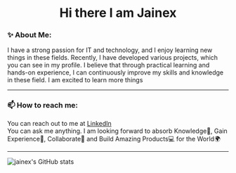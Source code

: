 
<div align="center">
  <h1> Hi there I am Jainex</h1> 
<!--   <img src="https://raw.githubusercontent.com/MartinHeinz/MartinHeinz/master/wave.gif" width="50px"> -->
</div>

<h3>✨ About Me:</h3>
I have a strong passion for IT and technology, and I enjoy learning new things in these fields. Recently, I have developed various projects, which you can see in my profile. I believe that through practical learning and hands-on experience, I can continuously improve my skills and knowledge in these field. I am excited to learn more things

---

<!-- <h3>🔭 Tech I use Regularly:</h3>
<p>
  <img alt="HTML5" src="https://img.shields.io/badge/HTML5-E34F26?style=flat-square&logo=html5&logoColor=white"/>
  <img alt="CSS3" src="https://img.shields.io/badge/CSS3-1572B6?style=flat-square&logo=css3&logoColor=white"/>
  <img alt="Javascript" src="https://img.shields.io/badge/javascript-%23323330.svg?style=flat-square&logo=javascript&logoColor=%23F7DF1E"/>
  <img alt="REACT" src="https://img.shields.io/badge/React-20232A?style=flat-square&logo=react&logoColor=61DAFB"/>
  <img alt="Nodejs" src="https://img.shields.io/badge/-Nodejs-43853d?style=flat-square&logo=Node.js&logoColor=white" />
  <img alt="Express" src="https://img.shields.io/badge/Express.js-404D59?style=flat-square" />
  <img alt="MongoDB" src="https://img.shields.io/badge/MongoDB-4EA94B?style=flat-square&logo=mongodb&logoColor=white"/>
  <img alt="SCSS" src="https://img.shields.io/badge/Sass-CC6699?style=flat-square&logo=sass&logoColor=white"/>
  <img alt="PHP" src="https://img.shields.io/badge/PHP-777BB4?style=flat-square&logo=php&logoColor=white"/>
  <img alt="Github" src="https://badges.aleen42.com/src/github.svg"/>
</p>
-->

<h3>📫 How to reach me:</h3>
<p> You can reach out to me at <a href="https://www.linkedin.com/in/jainex-patel-80a1b5246/" >LinkedIn</a> 
<br>
You can ask me anything. I am looking forward to absorb Knowledge🧠, Gain Experience🧐, Collaborate🤝 and Build Amazing Products💻 for the World🌍

---

<img src="https://github-readme-stats.vercel.app/api?username=jainex17&show_icons=true&theme=dark" alt="jainex's GitHub stats" />

   <!--
<br/>
<br/>
  <h3 align="center">👀 Total Time Profile vists</h3>
<p align="center"> 
  <br>
  <img src="https://profile-counter.glitch.me/Jainex17/count.svg" />
  <img src="https://count.getloli.com/get/@jainex17?theme=rule34%22" alt="view count"/>
<img src="https://komarev.com/ghpvc/?username=jainex17&label=Visitors&color=0e75b6&style=flat" alt="view count" /> 
</p>
-->
